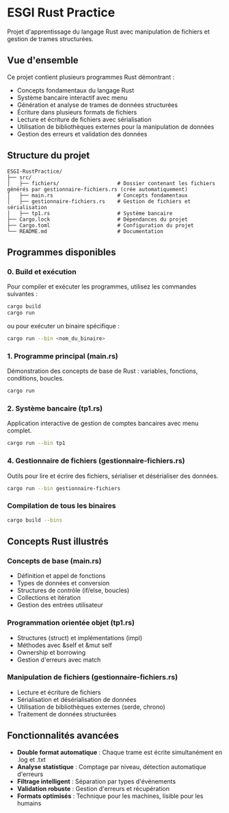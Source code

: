 # ESGI Rust Practice

Projet d'apprentissage du langage Rust avec manipulation de fichiers et gestion de trames structurées.

## Vue d'ensemble

Ce projet contient plusieurs programmes Rust démontrant :
- Concepts fondamentaux du langage Rust
- Système bancaire interactif avec menu
- Génération et analyse de trames de données structurées
- Écriture dans plusieurs formats de fichiers
- Lecture et écriture de fichiers avec sérialisation
- Utilisation de bibliothèques externes pour la manipulation de données
- Gestion des erreurs et validation des données

## Structure du projet

```
ESGI-RustPractice/
├── src/
│   ├── fichiers/                   # Dossier contenant les fichiers générés par gestionnaire-fichiers.rs (crée automatiquement)
│   ├── main.rs                     # Concepts fondamentaux
│   ├── gestionnaire-fichiers.rs    # Gestion de fichiers et sérialisation
│   ├── tp1.rs                      # Système bancaire
├── Cargo.lock                      # Dépendances du projet
├── Cargo.toml                      # Configuration du projet
└── README.md                       # Documentation
```

## Programmes disponibles

### 0. Build et exécution
Pour compiler et exécuter les programmes, utilisez les commandes suivantes :
```bash
cargo build
cargo run 
```

ou pour exécuter un binaire spécifique :

```bash
cargo run --bin <nom_du_binaire>
```


### 1. Programme principal (main.rs)
Démonstration des concepts de base de Rust : variables, fonctions, conditions, boucles.
```bash
cargo run
```

### 2. Système bancaire (tp1.rs)
Application interactive de gestion de comptes bancaires avec menu complet.
```bash
cargo run --bin tp1
```

### 4. Gestionnaire de fichiers (gestionnaire-fichiers.rs)
Outils pour lire et écrire des fichiers, sérialiser et désérialiser des données.
```bash
cargo run --bin gestionnaire-fichiers
```



### Compilation de tous les binaires
```bash
cargo build --bins
```

## Concepts Rust illustrés

### Concepts de base (main.rs)
- Définition et appel de fonctions
- Types de données et conversion
- Structures de contrôle (if/else, boucles)
- Collections et itération
- Gestion des entrées utilisateur

### Programmation orientée objet (tp1.rs)
- Structures (struct) et implémentations (impl)
- Méthodes avec &self et &mut self
- Ownership et borrowing
- Gestion d'erreurs avec match

### Manipulation de fichiers (gestionnaire-fichiers.rs)
- Lecture et écriture de fichiers
- Sérialisation et désérialisation de données
- Utilisation de bibliothèques externes (serde, chrono)
- Traitement de données structurées


## Fonctionnalités avancées

- **Double format automatique** : Chaque trame est écrite simultanément en .log et .txt
- **Analyse statistique** : Comptage par niveau, détection automatique d'erreurs
- **Filtrage intelligent** : Séparation par types d'événements
- **Validation robuste** : Gestion d'erreurs et récupération
- **Formats optimisés** : Technique pour les machines, lisible pour les humains
